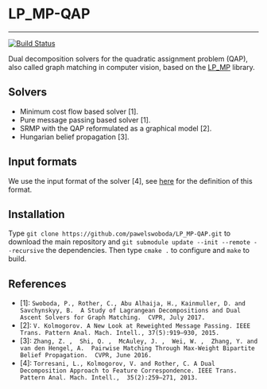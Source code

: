 # LP_MP-QAP
--------

[![Build Status](https://travis-ci.org/pawelswoboda/LP_MP-QAP.svg?branch=master)](https://travis-ci.org/pawelswoboda/LP_MP-QAP)

Dual decomposition solvers for the quadratic assignment problem (QAP), also called graph matching in computer vision, based on the [LP_MP](https://github.com/pawelswoboda/LP_MP) library.

## Solvers
* Minimum cost flow based solver [1].
* Pure message passing based solver [1].
* SRMP with the QAP reformulated as a graphical model [2].
* Hungarian belief propagation [3].

## Input formats
We use the input format of the solver [4], see [here](http://pub.ist.ac.at/~vnk/software.html) for the definition of this format.

## Installation
Type `git clone https://github.com/pawelswoboda/LP_MP-QAP.git` to download the main repository and `git submodule update --init --remote --recursive` the dependencies. Then type `cmake .` to configure and `make` to build.

## References
* [1]: `Swoboda, P., Rother, C., Abu Alhaija, H., Kainmuller, D. and Savchynskyy, B.  A Study of Lagrangean Decompositions and Dual Ascent Solvers for Graph Matching.  CVPR, July 2017.`
* [2]: `V. Kolmogorov. A New Look at Reweighted Message Passing. IEEE Trans. Pattern Anal. Mach. Intell., 37(5):919–930, 2015.`
* [3]: `Zhang, Z. ,  Shi, Q. ,  McAuley, J. ,  Wei, W. ,  Zhang, Y. and van den Hengel, A.  Pairwise Matching Through Max-Weight Bipartite Belief Propagation.  CVPR, June 2016.`
* [4]: `Torresani, L., Kolmogorov, V. and Rother, C. A Dual Decomposition Approach to Feature Correspondence. IEEE Trans. Pattern Anal. Mach. Intell.,  35(2):259–271, 2013.`
